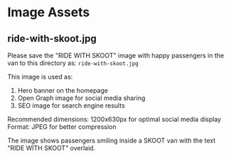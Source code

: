 # Image Assets

## ride-with-skoot.jpg

Please save the "RIDE WITH SKOOT" image with happy passengers in the van to this directory as:
`ride-with-skoot.jpg`

This image is used as:
1. Hero banner on the homepage
2. Open Graph image for social media sharing
3. SEO image for search engine results

Recommended dimensions: 1200x630px for optimal social media display
Format: JPEG for better compression

The image shows passengers smiling inside a SKOOT van with the text "RIDE WITH SKOOT" overlaid.